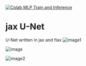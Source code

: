 [![Colab MLP Train and Inference](https://colab.research.google.com/assets/colab-badge.svg)](https://colab.research.google.com/github/1kaiser/jax-unet/blob/master/SegmenatationJaxUnet.ipynb)


# jax U-Net

U-Net written in jax and flax
![image1](https://user-images.githubusercontent.com/26379748/210260097-da2793f0-5e2d-4748-9445-f3f6757ef6f8.png)

![image](https://user-images.githubusercontent.com/26379748/215262135-76c41aa4-38fe-40d3-ac4b-99d9ff91dc56.png)


![image2](https://user-images.githubusercontent.com/26379748/210260178-0e943f44-ecfb-4718-bf6f-b1d840f11c51.png)
